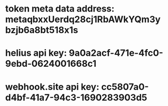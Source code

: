 # token meta data address: metaqbxxUerdq28cj1RbAWkYQm3ybzjb6a8bt518x1s

# helius api key: 9a0a2acf-471e-4fc0-9ebd-0624001668c1
# webhook.site api key: cc5807a0-d4bf-41a7-94c3-1690283903d5